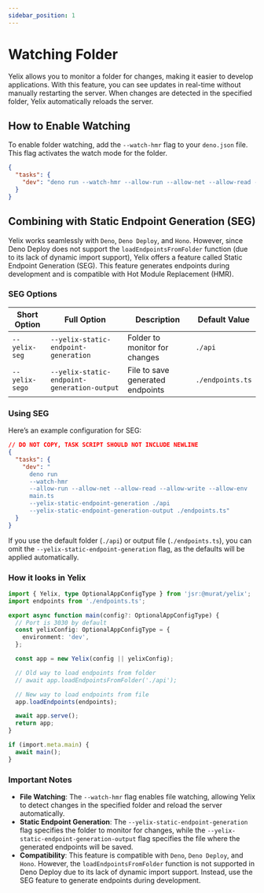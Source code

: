 ```yaml
---
sidebar_position: 1
---
```


# Watching Folder

Yelix allows you to monitor a folder for changes, making it easier to develop applications. With this feature, you can see updates in real-time without manually restarting the server. When changes are detected in the specified folder, Yelix automatically reloads the server.

## How to Enable Watching

To enable folder watching, add the `--watch-hmr` flag to your `deno.json` file. This flag activates the watch mode for the folder.

```json
{
  "tasks": {
    "dev": "deno run --watch-hmr --allow-run --allow-net --allow-read --allow-write --allow-env main.ts"
  }
}
```

## Combining with Static Endpoint Generation (SEG)

Yelix works seamlessly with `Deno`, `Deno Deploy`, and `Hono`. However, since Deno Deploy does not support the `loadEndpointsFromFolder` function (due to its lack of dynamic import support), Yelix offers a feature called Static Endpoint Generation (SEG). This feature generates endpoints during development and is compatible with Hot Module Replacement (HMR).

### SEG Options

| Short Option   | Full Option                                 | Description                      | Default Value    |
| -------------- | ------------------------------------------- | -------------------------------- | ---------------- |
| `--yelix-seg`  | `--yelix-static-endpoint-generation`        | Folder to monitor for changes    | `./api`          |
| `--yelix-sego` | `--yelix-static-endpoint-generation-output` | File to save generated endpoints | `./endpoints.ts` |

### Using SEG

Here’s an example configuration for SEG:

```json
// DO NOT COPY, TASK SCRIPT SHOULD NOT INCLUDE NEWLINE
{
  "tasks": {
    "dev": "
      deno run
      --watch-hmr
      --allow-run --allow-net --allow-read --allow-write --allow-env
      main.ts
      --yelix-static-endpoint-generation ./api
      --yelix-static-endpoint-generation-output ./endpoints.ts"
  }
}
```

If you use the default folder (`./api`) or output file (`./endpoints.ts`), you can omit the `--yelix-static-endpoint-generation` flag, as the defaults will be applied automatically.

### How it looks in Yelix

```ts
import { Yelix, type OptionalAppConfigType } from 'jsr:@murat/yelix';
import endpoints from './endpoints.ts';

export async function main(config?: OptionalAppConfigType) {
  // Port is 3030 by default
  const yelixConfig: OptionalAppConfigType = {
    environment: 'dev',
  };

  const app = new Yelix(config || yelixConfig);

  // Old way to load endpoints from folder
  // await app.loadEndpointsFromFolder('./api');

  // New way to load endpoints from file
  app.loadEndpoints(endpoints);

  await app.serve();
  return app;
}

if (import.meta.main) {
  await main();
}
```

### Important Notes

- **File Watching**: The `--watch-hmr` flag enables file watching, allowing Yelix to detect changes in the specified folder and reload the server automatically.
- **Static Endpoint Generation**: The `--yelix-static-endpoint-generation` flag specifies the folder to monitor for changes, while the `--yelix-static-endpoint-generation-output` flag specifies the file where the generated endpoints will be saved.
- **Compatibility**: This feature is compatible with `Deno`, `Deno Deploy`, and `Hono`. However, the `loadEndpointsFromFolder` function is not supported in Deno Deploy due to its lack of dynamic import support. Instead, use the SEG feature to generate endpoints during development.
